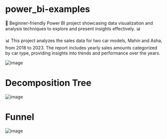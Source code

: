 # power_bi-examples
🚀 Beginner-friendly Power BI project showcasing data visualization and analysis techniques to explore and present insights effectively. 📊

📊 This project analyzes the sales data for two car models, Mahin and Asha, from 2018 to 2023. The report includes yearly sales amounts categorized by car type, providing insights into trends and performance over the years.

![image](https://github.com/user-attachments/assets/e271da68-6275-4a8c-b827-cef71a321ccf)


# Decomposition Tree

![image](https://github.com/user-attachments/assets/3d2f6ad0-1fb4-427b-9a91-31c7886d99e3)


# Funnel

![image](https://github.com/user-attachments/assets/ddaf7300-05a5-454d-860d-9c97ded06511)

